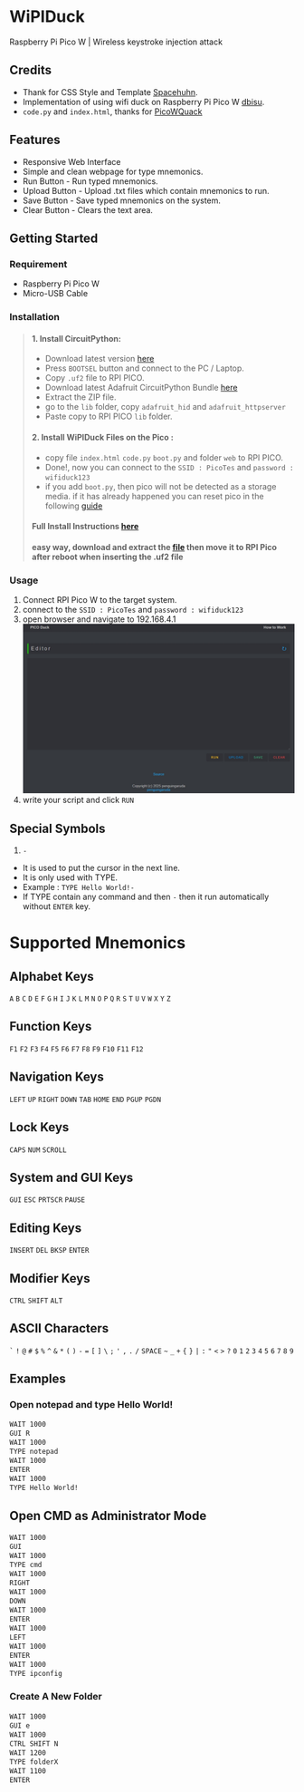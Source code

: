 # WiPIDuck
Raspberry Pi Pico W | Wireless keystroke injection attack

## Credits
- Thank for CSS Style and Template [Spacehuhn](https://github.com/SpacehuhnTech).
- Implementation of using wifi duck on Raspberry Pi Pico W [dbisu](https://github.com/dbisu).
- `code.py` and `index.html`, thanks for [PicoWQuack](https://github.com/wirebits/PicoWQuack/)

## Features
- Responsive Web Interface
- Simple and clean webpage for type mnemonics.
- Run Button - Run typed mnemonics.
- Upload Button - Upload .txt files which contain mnemonics to run.
- Save Button - Save typed mnemonics on the system.
- Clear Button - Clears the text area.

## Getting Started
### Requirement
- Raspberry Pi Pico W
- Micro-USB Cable
### Installation
> #### 1. Install CircuitPython:
> - Download latest version [here](https://circuitpython.org/board/raspberry_pi_pico_w/)
> - Press `BOOTSEL` button and connect to the PC / Laptop.
> - Copy `.uf2` file to RPI PICO.
> - Download latest Adafruit CircuitPython Bundle [here](https://github.com/adafruit/Adafruit_CircuitPython_Bundle/releases)
> - Extract the ZIP file.
> - go to the `lib` folder, copy `adafruit_hid` and `adafruit_httpserver`
> - Paste copy to RPI PICO `lib` folder.
> #### 2. Install WiPIDuck Files on the Pico :
> - copy file `index.html` `code.py` `boot.py` and folder `web` to RPI PICO.
> - Done!, now you can connect to the `SSID : PicoTes` and `password : wifiduck123`
> - if you add `boot.py`, then pico will not be detected as a storage media. if it has already happened you can reset pico in the following [guide](https://github.com/dbisu/pico-ducky/blob/main/RESET.md)
> #### Full Install Instructions [here](https://github.com/dbisu/pico-ducky?tab=readme-ov-file#full-install-instructions)
> #### easy way, download and extract the [file](https://github.com/orangmiliter/WiPIDuck/releases/tag/Latest) then move it to RPI Pico after reboot when inserting the .uf2 file

### Usage
1. Connect RPI Pico W to the target system.
2. connect to the `SSID : PicoTes` and `password : wifiduck123`
3. open browser and navigate to 192.168.4.1
   ![alt text](img/home.jpeg)
5. write your script and click `RUN`

## Special Symbols
1. `-`
- It is used to put the cursor in the next line.
- It is only used with TYPE.
- Example : `TYPE Hello World!-`
- If TYPE contain any command and then `-` then it run automatically without `ENTER` key.

# Supported Mnemonics
## Alphabet Keys
`A` `B` `C` `D` `E` `F` `G` `H` `I` `J` `K` `L` `M` `N` `O`
`P` `Q` `R` `S` `T` `U` `V` `W` `X` `Y` `Z`
## Function Keys
`F1` `F2` `F3` `F4` `F5` `F6` `F7` `F8` `F9` `F10` `F11` `F12`
## Navigation Keys
`LEFT` `UP` `RIGHT` `DOWN` `TAB` `HOME` `END` `PGUP` `PGDN`
## Lock Keys
`CAPS` `NUM` `SCROLL`
## System and GUI Keys
`GUI` `ESC` `PRTSCR` `PAUSE`
## Editing Keys
`INSERT` `DEL` `BKSP` `ENTER`
## Modifier Keys
`CTRL` `SHIFT` `ALT`
## ASCII Characters
`` ` `` `!` `@` `#` `$` `%` `^` `&` `*` `(` `)` `-` `=` `[` `]` `\` `;` 
`'` `,` `.` `/` `SPACE` `~` `_` `+` `{` `}` `|` `:` `"` `<` `>` `?` `0`
`1` `2` `3` `4` `5` `6` `7` `8` `9`
## Examples
### Open notepad and type Hello World!

```
WAIT 1000
GUI R
WAIT 1000
TYPE notepad
WAIT 1000
ENTER
WAIT 1000
TYPE Hello World!
```
## Open CMD as Administrator Mode

```
WAIT 1000
GUI
WAIT 1000
TYPE cmd
WAIT 1000
RIGHT
WAIT 1000
DOWN
WAIT 1000
ENTER
WAIT 1000
LEFT
WAIT 1000
ENTER
WAIT 1000
TYPE ipconfig
```
### Create A New Folder
```
WAIT 1000
GUI e
WAIT 1000
CTRL SHIFT N
WAIT 1200
TYPE folderX
WAIT 1100
ENTER
